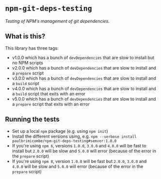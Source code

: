 # `npm-git-deps-testing`

_Testing of NPM's management of git dependencies._

## What is this?

This library has three tags:

- v1.0.0 which has a bunch of `devDependencies` that are slow to install but no NPM scripts
- v2.0.0 which has a bunch of `devDependencies` that are slow to install and a `prepare` script
- v3.0.0 which has a bunch of `devDependencies` that are slow to install and a `build` script
- v4.0.0 which has a bunch of `devDependencies` that are slow to install and a `build` script that exits with an error
- v5.0.0 which has a bunch of `devDependencies` that are slow to install and a `prepare` script that exits with an error

## Running the tests

- Set up a local `npm` package (e.g. using `npm init`)
- Install the different versions using, e.g. `npm --verbose install paulbrimicombe/npm-git-deps-testing#semver:1.0.0`
- If you're using `npm 6`, versions `1.0.0`, `3.0.0` and `4.0.0` will be fast to install but `2.0.0` will be slow and `5.0.0` will error (because of the error in the `prepare` script)
- If you're using `npm 8`, version `1.0.0` will be fast but `2.0.0`, `3.0.0` and `4.0.0` will be slow and `5.0.0` will error (because of the error in the `prepare` script)

